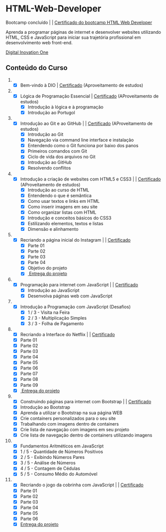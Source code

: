 # HTML-Web-Developer 

Bootcamp concluído | | <a href="https://certificates.digitalinnovation.one/1F13E3CB"> Certificado do bootcamp HTML Web Developer </a>

Aprenda a programar páginas de internet e desenvolver websites utilizando HTML, CSS e JavaScript para iniciar sua trajetória profissional em desenvolvimento web front-end.


<a href="https://web.digitalinnovation.one/track/html-web-developer?tab=path">Digital Inovation One</a>

## Conteúdo do Curso
  
1. - [x] Bem-vindo à DIO | <a href="https://certificates.digitalinnovation.one/FC383395">Certificado</a> (Aproveitamento de estudos)
2. - [x] Lógica de Programação Essencial | <a href="https://certificates.digitalinnovation.one/E652CC53">Certificado</a> (AProveitamento de estudos)
     - [x] Introdução à lógica e à programação
     - [x] Introdução ao Portugol
3. - [x] Introdução ao Git e ao GitHub | | <a href="https://certificates.digitalinnovation.one/FDDB10F1">Certificado</a> (AProveitamento de estudos)
     - [x] Introdução ao Git
     - [x] Navegação via command line interface e instalação
     - [x] Entendendo como o Git funciona por baixo dos panos
     - [x] Primeiros comandos com Git
     - [x] Ciclo de vida dos arquivos no Git
     - [x] Introdução ao GitHub
     - [x] Resolvendo conflitos
4. - [x] Introdução a criação de websites com HTML5 e CSS3 | | <a href="https://certificates.digitalinnovation.one/31BC49E0">Certificado</a> (AProveitamento de estudos)
     - [x] Introdução ao curso de HTML
     - [x]  Entendendo o que é semântica
     - [x]  Como usar textos e links em HTML
     - [x]  Como inserir imagens em seu site
     - [x]  Como organizar listas com HTML
     - [x]  Introdução e conceitos básicos do CSS3
     - [x]  Estilizando elementos, textos e listas
     - [x]  Dimensão e alinhamento
5. - [x] Recriando a página inicial do Instagram | | <a href="https://certificates.digitalinnovation.one/F23C996B"> Certificado </a> 
     - [x] Parte 01
     - [x] Parte 02
     - [x] Parte 03
     - [x] Parte 04
     - [x] Objetivo do projeto
     - [x] <a href="https://github.com/marcossouz/HTML-Web-Developer/tree/main/instagram"> Entrega do projeto </a>
6. - [x] Programação para internet com JavaScript | | <a href="https://certificates.digitalinnovation.one/B5378D82"> Certificado </a> 
     - [x] Introdução ao JavaScript
     - [x] Desenvolva páginas web com JavaScript
9. - [x] Introdução a Programação com JavaScript (Desafios)
     - [x] 1 / 3 - Visita na Feira
     - [x] 2 / 3 - Multiplicação Simples
     - [x] 3 / 3 - Folha de Pagamento
11. - [x] Recriando a Interface do Netflix | | <a href="https://certificates.digitalinnovation.one/BD258302"> Certificado </a> 
     - [x] Parte 01
     - [x] Parte 02
     - [x] Parte 03
     - [x] Parte 04
     - [x] Parte 05
     - [x] Parte 06
     - [x] Parte 07
     - [x] Parte 08
     - [x] Parte 09
     - [x] <a href="https://github.com/marcossouz/HTML-Web-Developer/tree/main/netflix-clone"> Entrega do projeto </a>
12. - [x] Construindo páginas para internet com Bootstrap | | <a href="https://certificates.digitalinnovation.one/C76A589D"> Certificado </a> 
     - [x] Introdução ao Bootstrap
     - [x] Aprenda a utilizar o Bootstrap na sua página WEB
     - [x] Crie containers personalizados para o seu site
     - [x] Trabalhando com imagens dentro de containers
     - [x] Crie lista de navegação com imagens em seu projeto
     - [x] Crie lista de navegação dentro de containers utilizando imagens
14. - [x] Fundamentos Aritméticos em JavaScript
     - [x] 1 / 5 - Quantidade de Números Positivos
     - [x] 2 / 5 - Exibindo Números Pares
     - [x] 3 / 5 - Análise de Números
     - [x] 4 / 5 - Contagem de Cédulas
     - [x] 5 / 5 - Consumo Médio do Automóvel
16. - [x] Recriando o jogo da cobrinha com JavaScript | | <a href="https://certificates.digitalinnovation.one/EE69F78B"> Certificado </a> 
     - [x] Parte 01
     - [x] Parte 02
     - [x] Parte 03
     - [x] Parte 04
     - [x] Parte 05
     - [x] Parte 06
     - [x] <a href="https://github.com/marcossouz/HTML-Web-Developer/tree/main/snake-the-game">Entrega do projeto </a>
